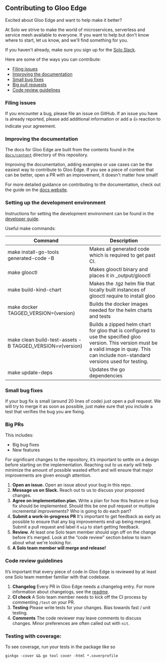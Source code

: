 ## Contributing to Gloo Edge

Excited about Gloo Edge and want to help make it better? 

At Solo we strive to make the world of microservices, serverless and service mesh available to everyone. 
If you want to help but don't know where to start, let us know, and we'll find something for you.

If you haven't already, make sure you sign up for the [Solo Slack](https://slack.solo.io).

Here are some of the ways you can contribute: 

* [Filing issues](#filing-issues)
* [Improving the documentation](#improving-the-documentation)
* [Small bug fixes](#small-bug-fixes)
* [Big pull requests](#big-prs)
* [Code review guidelines](#code-review-guidelines)


### Filing issues

If you encounter a bug, please file an issue on GitHub. 
If an issue you have is already reported, please add additional information or add a 👍 reaction to indicate your agreement.


### Improving the documentation

The docs for Gloo Edge are built from the contents found in the [`docs/content`](/docs/content) directory of this repository.

Improving the documentation, adding examples or use cases can be the easiest way to contribute to Gloo Edge. If you see a piece of content that can be better, open a PR with an improvement, it doesn't matter how small!

For more detailed guidance on contributing to the documentation, check out the guide on the [docs website](https://docs.solo.io/gloo-edge/latest/contributing).

### Setting up the development environment

Instructions for setting the development environment can be found in the [developer guide](https://docs.solo.io/gloo-edge/latest/guides/dev/setting-up-dev-environment/). 

Useful make commands:

| Command                                                   | Description |
| ---                                                       |   ---      |
| make install-go-tools generated-code -B                   | Makes all generated code which is required to get past CI. |
| make glooctl                                              | Makes glooctl binary and places it in _output/glooctl |
| make build-kind-chart                                     | Makes the .tgz helm file that locally built instances of glooctl require to install gloo |
| make docker TAGGED_VERSION=(version)                      | Builds the docker images needed for the helm charts and tests |
| make clean build-test-assets -B TAGGED_VERSION=v(version) | Builds a zipped helm chart for gloo that is configured to use the specified gloo version. This version must be a valid image in quay. This can include non-standard versions used for testing. |
| make update-deps                                          | Updates the go dependencies |

### Small bug fixes

If your bug fix is small (around 20 lines of code) just open a pull request. We will try to merge it as soon as possible, 
just make sure that you include a test that verifies the bug you are fixing.

### Big PRs

This includes:

- Big bug fixes
- New features

For significant changes to the repository, it’s important to settle on a design before starting on the implementation. Reaching out to us early will help minimize the amount of possible wasted effort and will ensure that major improvements are given enough attention.

1. **Open an issue.** Open an issue about your bug in this repo.
2. **Message us on Slack.** Reach out to us to discuss your proposed changes.
3. **Agree on implementation plan.** Write a plan for how this feature or bug fix should be implemented. Should this be one pull request or multiple incremental improvements? Who is going to do each part?
4. **Submit a work-in-progress PR** It's important to get feedback as early as possible to ensure that any big improvements end up being merged. Submit a pull request and label it `wip` to start getting feedback.
5. **Review.** At least one Solo team member should sign off on the change before it’s merged. Look at the “code review” section below to learn about what we're looking for.
6. **A Solo team member will merge and release!**

### Code review guidelines

It’s important that every piece of code in Gloo Edge is reviewed by at least one Solo team member familiar with that codebase.

1. **Changelog** Every PR in Gloo Edge needs a changelog entry. For more information about changelogs, see the [readme](https://github.com/solo-io/go-utils/tree/master/changelogutils). 
2. **CI check** A Solo team member needs to kick off the CI process by commenting `/test` on your PR.
3. **Testing** Please write tests for your changes. Bias towards fast / unit testing. 
4. **Comments** The code reviewer may leave comments to discuss changes. Minor preferences are often called out with `nit`. 

### Testing with coverage:

To see coverage, run your tests in the package like so

```
ginkgo -cover && go tool cover -html *.coverprofile
```